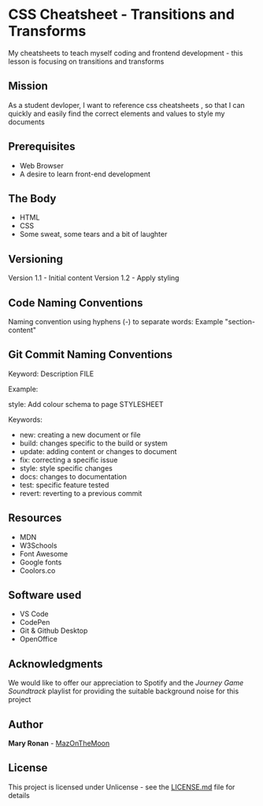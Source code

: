 # CSS Cheatsheet - Transitions and Transforms
 My cheatsheets to teach myself coding and frontend development - this lesson is focusing on transitions and transforms

 ## Mission

 As a student devloper, I want to reference css cheatsheets , so that I can quickly and easily find the correct elements and values to style my documents

 ## Prerequisites

 * Web Browser
 * A desire to learn front-end development

 ## The Body

 * HTML
 * CSS
 * Some sweat, some tears and a bit of laughter


## Versioning

Version 1.1 - Initial content
Version 1.2 - Apply styling


## Code Naming Conventions

Naming convention using hyphens (-) to separate words:
Example "section-content"

## Git Commit Naming Conventions

Keyword: Description FILE

Example:

style: Add colour schema to page STYLESHEET


Keywords:

* new: creating a new document or file
* build: changes specific to the build or system
* update: adding content or changes to document
* fix: correcting a specific issue
* style: style specific changes
* docs: changes to documentation
* test: specific feature tested
* revert: reverting to a previous commit

## Resources

* MDN
* W3Schools
* Font Awesome
* Google fonts
* Coolors.co

## Software used

 * VS Code
 * CodePen
 * Git & Github Desktop
 * OpenOffice

## Acknowledgments
We would like to offer our appreciation to Spotify and the *Journey Game Soundtrack* playlist for providing the suitable background noise for this project

## Author

**Mary Ronan** - [MazOnTheMoon](https://github.com/MazontheMoon)

## License

This project is licensed under Unlicense - see the [LICENSE.md](LICENSE.md) file for details

